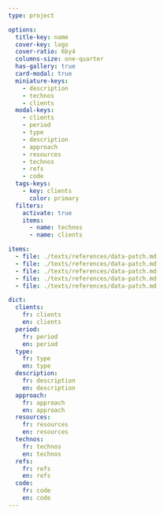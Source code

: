 ```yaml
---
type: project

options:
  title-key: name
  cover-key: logo
  cover-ratio: 6by4
  columns-size: one-quarter
  has-gallery: true
  card-modal: true
  miniature-keys: 
    - description
    - technos
    - clients
  modal-keys: 
    - clients
    - period
    - type
    - description
    - approach
    - resources
    - technos
    - refs
    - code
  tags-keys: 
    - key: clients
      color: primary
  filters: 
    activate: true
    items: 
      - name: technos
      - name: clients

items: 
  - file: ./texts/references/data-patch.md
  - file: ./texts/references/data-patch.md
  - file: ./texts/references/data-patch.md
  - file: ./texts/references/data-patch.md
  - file: ./texts/references/data-patch.md

dict:
  clients:
    fr: clients
    en: clients
  period:
    fr: period
    en: period
  type:
    fr: type
    en: type
  description:
    fr: description
    en: description
  approach:
    fr: approach
    en: approach
  resources:
    fr: resources
    en: resources
  technos:
    fr: technos
    en: technos
  refs:
    fr: refs
    en: refs
  code:
    fr: code
    en: code
---
```

